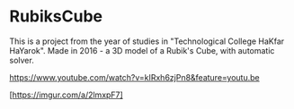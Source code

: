 # RubiksCube
This is a project from the year of studies in "Technological College HaKfar HaYarok".
Made in 2016 - a 3D model of a Rubik's Cube, with automatic solver.

https://www.youtube.com/watch?v=kIRxh6zjPn8&feature=youtu.be

[https://imgur.com/a/2lmxpF7]
